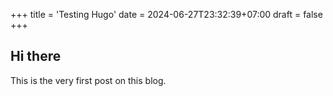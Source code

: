 +++
title = 'Testing Hugo'
date = 2024-06-27T23:32:39+07:00
draft = false
+++
## Hi there

This is the very first post on this blog.
